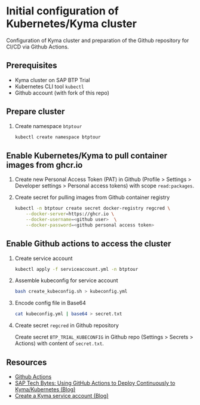 # Initial configuration of Kubernetes/Kyma cluster

Configuration of Kyma cluster and preparation of the Github repository
for CI/CD via Github Actions.

## Prerequisites

* Kyma cluster on SAP BTP Trial
* Kubernetes CLI tool `kubectl`
* Github account (with fork of this repo)


## Prepare cluster

1. Create namespace `btptour`

	```sh
	kubectl create namespace btptour
	```

## Enable Kubernetes/Kyma to pull container images from ghcr.io

1. Create new Personal Access Token (PAT) in Github (Profile > Settings > Developer settings > Personal access tokens) with scope `read:packages`.

1. Create secret for pulling images from Github container registry

	```sh
	kubectl -n btptour create secret docker-registry regcred \
		--docker-server=https://ghcr.io \
		--docker-username=<github user>  \
		--docker-password=<github personal access token>
	```

## Enable Github actions to access the cluster

1. Create service account

	```sh
	kubectl apply -f serviceaccount.yml -n btptour
	```

1. Assemble kubeconfig for service account

	```sh
	bash create_kubeconfig.sh > kubeconfig.yml
	```

1. Encode config file in Base64

	```sh
	cat kubeconfig.yml | base64 > secret.txt
	```

1. Create secret `regcred` in Github repository

	Create secret `BTP_TRIAL_KUBECONFIG` in Github repo (Settings > Secrets > Actions) with content of `secret.txt`.

## Resources

* [Github Actions](https://docs.github.com/en/actions)
* [SAP Tech Bytes: Using GitHub Actions to Deploy Continuously to Kyma/Kubernetes (Blog)](https://blogs.sap.com/2021/08/02/sap-tech-bytes-using-github-actions-to-deploy-continuously-to-kyma-kubernetes/)
* [Create a Kyma service account (Blog)](https://developers.sap.com/tutorials/kyma-create-service-account.html#f60efd9d-c27b-4ab0-a3de-07ad498e1073)
